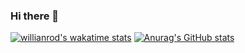 ### Hi there 👋
[![willianrod's wakatime stats](https://github-readme-stats.vercel.app/api/wakatime?username=hootch&layout=compact&range=last_30_days)](https://github.com/anuraghazra/github-readme-stats)
[![Anurag's GitHub stats](https://github-readme-stats.vercel.app/api?username=hootch)](https://github.com/anuraghazra/github-readme-stats)
<!--
**hootch/hootch** is a ✨ _special_ ✨ repository because its `README.md` (this file) appears on your GitHub profile.

Here are some ideas to get you started:

- 🔭 I’m currently working on ...
- 🌱 I’m currently learning ...
- 👯 I’m looking to collaborate on ...
- 🤔 I’m looking for help with ...
- 💬 Ask me about ...
- 📫 How to reach me: ...
- 😄 Pronouns: ...
- ⚡ Fun fact: ...
-->
